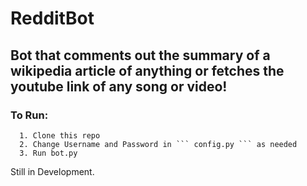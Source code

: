 # RedditBot

## Bot that comments out the summary of a wikipedia article of anything or fetches the youtube link of any song or video!
### To Run:
      1. Clone this repo
      2. Change Username and Password in ``` config.py ``` as needed
      3. Run bot.py
Still in Development.
